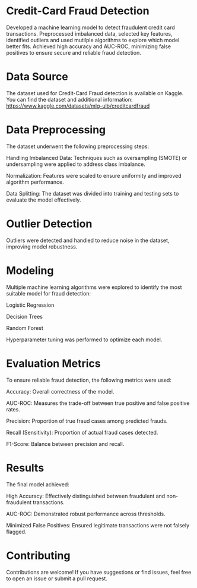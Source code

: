 # Credit-Card Fraud Detection
Developed a machine learning model to detect fraudulent credit card transactions. Preprocessed imbalanced data, selected key features, identified outliers and used mutilple algorithms to explore which model better fits. Achieved high accuracy and AUC-ROC, minimizing false positives to ensure secure and reliable fraud detection.
# Data Source
The dataset used for Credit-Card Fraud detection is available on Kaggle. You can find the dataset and additional information: https://www.kaggle.com/datasets/mlg-ulb/creditcardfraud

# Data Preprocessing
The dataset underwent the following preprocessing steps:

Handling Imbalanced Data: Techniques such as oversampling (SMOTE) or undersampling were applied to address class imbalance.

Normalization: Features were scaled to ensure uniformity and improved algorithm performance.

Data Splitting: The dataset was divided into training and testing sets to evaluate the model effectively.

# Outlier Detection
Outliers were detected and handled to reduce noise in the dataset, improving model robustness.

# Modeling
Multiple machine learning algorithms were explored to identify the most suitable model for fraud detection:

Logistic Regression

Decision Trees

Random Forest

Hyperparameter tuning was performed to optimize each model.

# Evaluation Metrics
To ensure reliable fraud detection, the following metrics were used: 

Accuracy: Overall correctness of the model.	

AUC-ROC: Measures the trade-off between true positive and false positive rates.

Precision: Proportion of true fraud cases among predicted frauds.

Recall (Sensitivity): Proportion of actual fraud cases detected.

F1-Score: Balance between precision and recall.

# Results
The final model achieved:

High Accuracy: Effectively distinguished between fraudulent and non-fraudulent transactions.

AUC-ROC: Demonstrated robust performance across thresholds.

Minimized False Positives: Ensured legitimate transactions were not falsely flagged.

# Contributing

Contributions are welcome! If you have suggestions or find issues, feel free to open an issue or submit a pull request.
